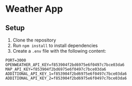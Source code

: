 # Weather App

## Setup

1. Clone the repository
2. Run `npm install` to install dependencies
3. Create a `.env` file with the following content:

```plaintext
PORT=3000
OPENWEATHER_API_KEY=f853904f2bd6975e6f0497c7bce03da6
MAP_API_KEY=f853904f2bd6975e6f0497c7bce03da6
ADDITIONAL_API_KEY_1=f853904f2bd6975e6f0497c7bce03da6
ADDITIONAL_API_KEY_2=f853904f2bd6975e6f0497c7bce03da6
